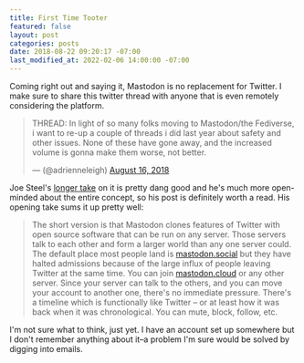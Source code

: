 ```yaml
---
title: First Time Tooter
featured: false
layout: post
categories: posts
date: 2018-08-22 09:20:17 -07:00
last_modified_at: 2022-02-06 14:00:00 -07:00
---
```


Coming right out and saying it, Mastodon is no replacement for Twitter. I make sure to share this twitter thread with anyone that is even remotely considering the platform.

<blockquote class="twitter-tweet">
THREAD: In light of so many folks moving to Mastodon/the Fediverse, i want to re-up a couple of threads i did last year about safety and other issues. None of these have gone away, and the increased volume is gonna make them worse, not better.

— (@adrienneleigh) [August 16, 2018](https://twitter.com/adrienneleigh/status/1030213888850030592?ref_src=twsrc%5Etfw)
</blockquote>
<script async src="https://platform.twitter.com/widgets.js" charset="utf-8"></script>

Joe Steel's [longer take](http://joe-steel.com/2018-08-20-First-Time-Tooter-Long-Time-Tweeter.html) on it is pretty dang good and he's much more open-minded about the entire concept, so his post is definitely worth a read. His opening take sums it up pretty well:

> The short version is that Mastodon clones features of Twitter with open source software that can be run on any server. Those servers talk to each other and form a larger world than any one server could. The default place most people land is [mastodon.social](https://mastodon.social/) but they have halted admissions because of the large influx of people leaving Twitter at the same time. You can join [mastodon.cloud](https://mastodon.cloud/) or any other server. Since your server can talk to the others, and you can move your account to another one, there's no immediate pressure. There's a timeline which is functionally like Twitter – or at least how it was back when it was chronological. You can mute, block, follow, etc.

I'm not sure what to think, just yet. I have an account set up somewhere but I don't remember anything about it–a problem I'm sure would be solved by digging into emails.

